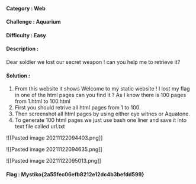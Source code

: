 #### Category : Web
#### Challenge : Aquarium
#### Difficulty : Easy
#### Description : 
Dear soldier we lost our secret weapon ! can you help me to retrieve it?

#### Solution :
1. From this website it shows
Welcome to my static website !
I lost my flag in one of the html pages can you find it ?
As I know there is 100 pages from 1.html to 100.html
2. First you should retrive all html pages from 1 to 100.
3. Then screenshot all html pages by using either eye witnes or Aquatone.
4. To generate 100 html pages we just use bash one liner and save it into text file called url.txt

![[Pasted image 20211122094403.png]]

![[Pasted image 20211122094635.png]]

![[Pasted image 20211122095013.png]]

#### Flag : Mystiko{2a55fec06efb8212e12dc4b3befdd599}


